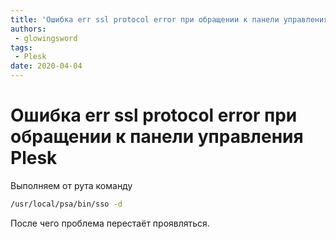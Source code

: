 ```yaml
---
title: 'Ошибка err ssl protocol error при обращении к панели управления Plesk'
authors:
 - glowingsword
tags:
 - Plesk
date: 2020-04-04
---
```

# Ошибка err ssl protocol error при обращении к панели управления Plesk

Выполняем от рута команду

``` bash
/usr/local/psa/bin/sso -d
```
После чего проблема перестаёт проявляться.
